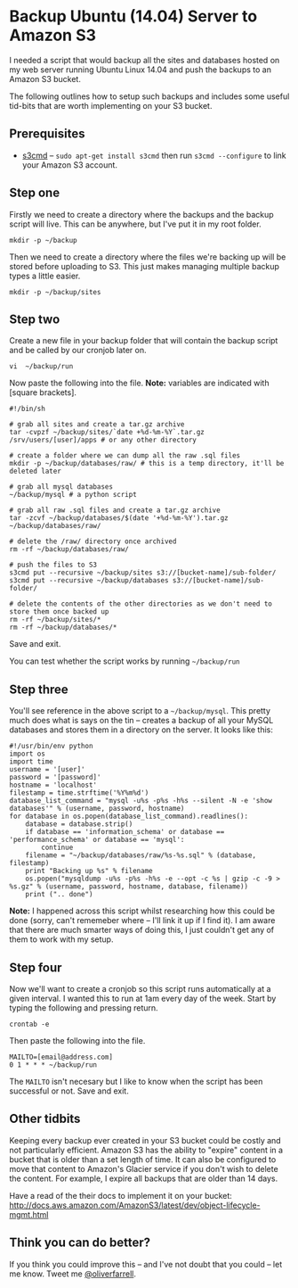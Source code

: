 Backup Ubuntu (14.04) Server to Amazon S3
=========

I needed a script that would backup all the sites and databases hosted on my web server running Ubuntu Linux 14.04 and push the backups to an Amazon S3 bucket.

The following outlines how to setup such backups and includes some useful tid-bits that are worth implementing on your S3 bucket.

## Prerequisites
* [s3cmd](http://s3tools.org/) – ```sudo apt-get install s3cmd``` then run ```s3cmd --configure``` to link your Amazon S3 account.

## Step one
Firstly we need to create a directory where the backups and the backup script will live. This can be anywhere, but I've put it in my root folder.

```mkdir -p ~/backup```

Then we need to create a directory where the files we're backing up will be stored before uploading to S3. This just makes managing multiple backup types a little easier.

```mkdir -p ~/backup/sites```

## Step two
Create a new file in your backup folder that will contain the backup script and be called by our cronjob later on.

```vi  ~/backup/run```

Now paste the following into the file. **Note:** variables are indicated with [square brackets].

```
#!/bin/sh

# grab all sites and create a tar.gz archive
tar -cvpzf ~/backup/sites/`date +%d-%m-%Y`.tar.gz /srv/users/[user]/apps # or any other directory

# create a folder where we can dump all the raw .sql files
mkdir -p ~/backup/databases/raw/ # this is a temp directory, it'll be deleted later

# grab all mysql databases
~/backup/mysql # a python script

# grab all raw .sql files and create a tar.gz archive
tar -zcvf ~/backup/databases/$(date '+%d-%m-%Y').tar.gz ~/backup/databases/raw/

# delete the /raw/ directory once archived
rm -rf ~/backup/databases/raw/

# push the files to S3
s3cmd put --recursive ~/backup/sites s3://[bucket-name]/sub-folder/
s3cmd put --recursive ~/backup/databases s3://[bucket-name]/sub-folder/

# delete the contents of the other directories as we don't need to store them once backed up
rm -rf ~/backup/sites/*
rm -rf ~/backup/databases/*
```

Save and exit.

You can test whether the script works by running ```~/backup/run```

## Step three
You'll see reference in the above script to a ```~/backup/mysql```. This pretty much does what is says on the tin – creates a backup of all your MySQL databases and stores them in a directory on the server. It looks like this:

```
#!/usr/bin/env python
import os
import time
username = '[user]'
password = '[password]'
hostname = 'localhost'
filestamp = time.strftime('%Y%m%d')
database_list_command = "mysql -u%s -p%s -h%s --silent -N -e 'show databases'" % (username, password, hostname)
for database in os.popen(database_list_command).readlines():
    database = database.strip()
    if database == 'information_schema' or database == 'performance_schema' or database == 'mysql':
        continue
    filename = "~/backup/databases/raw/%s-%s.sql" % (database, filestamp)
    print "Backing up %s" % filename
    os.popen("mysqldump -u%s -p%s -h%s -e --opt -c %s | gzip -c -9 > %s.gz" % (username, password, hostname, database, filename))
    print (".. done")
```

**Note:** I happened across this script whilst researching how this could be done (sorry, can't rememeber where – I'll link it up if I find it). I am aware that there are much smarter ways of doing this, I just couldn't get any of them to work with my setup.

## Step four
Now we'll want to create a cronjob so this script runs automatically at a given interval. I wanted this to run at 1am every day of the week. Start by typing the following and pressing return.

```crontab -e```

Then paste the following into the file.

```
MAILTO=[email@address.com]
0 1 * * * ~/backup/run
```

The ```MAILTO``` isn't necesary but I like to know when the script has been successful or not. Save and exit.

## Other tidbits
Keeping every backup ever created in your S3 bucket could be costly and not particularly efficient. Amazon S3 has the ability to "expire" content in a bucket that is older than a set length of time. It can also be configured to move that content to Amazon's Glacier service if you don't wish to delete the content. For example, I expire all backups that are older than 14 days.

Have a read of the their docs to implement it on your bucket: http://docs.aws.amazon.com/AmazonS3/latest/dev/object-lifecycle-mgmt.html

## Think you can do better?
If you think you could improve this – and I've not doubt that you could – let me know. Tweet me [@oliverfarrell](http://twitter.com/oliverfarrell).
